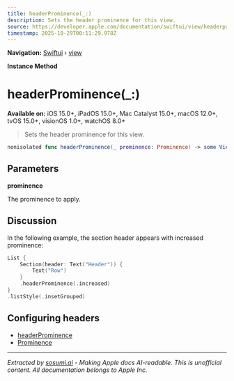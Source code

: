 ```yaml
---
title: headerProminence(_:)
description: Sets the header prominence for this view.
source: https://developer.apple.com/documentation/swiftui/view/headerprominence(_:)
timestamp: 2025-10-29T00:11:29.978Z
---
```


**Navigation:** [Swiftui](/documentation/swiftui) › [view](/documentation/swiftui/view)

**Instance Method**

# headerProminence(_:)

**Available on:** iOS 15.0+, iPadOS 15.0+, Mac Catalyst 15.0+, macOS 12.0+, tvOS 15.0+, visionOS 1.0+, watchOS 8.0+

> Sets the header prominence for this view.

```swift
nonisolated func headerProminence(_ prominence: Prominence) -> some View
```

## Parameters

**prominence**

The prominence to apply.



## Discussion

In the following example, the section header appears with increased prominence:

```swift
List {
    Section(header: Text("Header")) {
        Text("Row")
    }
    .headerProminence(.increased)
}
.listStyle(.insetGrouped)
```

## Configuring headers

- [headerProminence](/documentation/swiftui/environmentvalues/headerprominence)
- [Prominence](/documentation/swiftui/prominence)

---

*Extracted by [sosumi.ai](https://sosumi.ai) - Making Apple docs AI-readable.*
*This is unofficial content. All documentation belongs to Apple Inc.*
